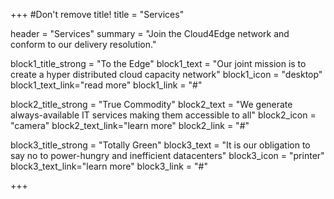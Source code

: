 +++
#Don't remove title!
title = "Services"

header = "Services"
summary = "Join the Cloud4Edge network and conform to our delivery resolution."

block1_title_strong = "To the Edge"
block1_text = "Our joint mission is to create a hyper distributed cloud capacity network"
block1_icon = "desktop"
block1_text_link="read more"
block1_link = "#"


block2_title_strong = "True Commodity"
block2_text = "We generate always-available IT services making them accessible to all"
block2_icon = "camera"
block2_text_link="learn more"
block2_link = "#"


block3_title_strong = "Totally Green"
block3_text = "It is our obligation to say no to power-hungry and inefficient datacenters"
block3_icon = "printer"
block3_text_link="learn more"
block3_link = "#"





+++